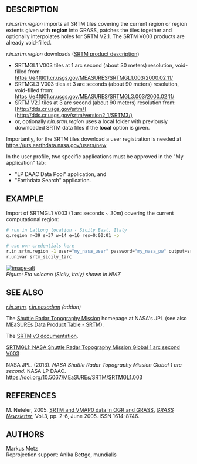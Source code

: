## DESCRIPTION

*r.in.srtm.region* imports all SRTM tiles covering the current region or
region extents given with **region** into GRASS, patches the tiles
together and optionally interpolates holes for SRTM V2.1. The SRTM V003
products are already void-filled.

*r.in.srtm.region* downloads ([SRTM product
description](https://lpdaac.usgs.gov/documents/179/SRTM_User_Guide_V3.pdf))

- SRTMGL1 V003 tiles at 1 arc second (about 30 meters) resolution,
    void-filled from:  
    <https://e4ftl01.cr.usgs.gov/MEASURES/SRTMGL1.003/2000.02.11/>
- SRTMGL3 V003 tiles at 3 arc seconds (about 90 meters) resolution,
    void-filled from:  
    <https://e4ftl01.cr.usgs.gov/MEASURES/SRTMGL3.003/2000.02.11/>
- SRTM V2.1 tiles at 3 arc second (about 90 meters) resolution from:
    [http://dds.cr.usgs.gov/srtm/](http://dds.cr.usgs.gov/srtm/version2_1/SRTM3/)
- or, optionally *r.in.srtm.region* uses a local folder with
    previously downloaded SRTM data files if the **local** option is
    given.

Importantly, for the SRTM tiles download a user registration is needed
at <https://urs.earthdata.nasa.gov/users/new>

In the user profile, two specific applications must be approved in the
"My application" tab:

- "LP DAAC Data Pool" application, and
- "Earthdata Search" application.

## EXAMPLE

Import of SRTMGL1 V003 (1 arc seconds \~ 30m) covering the current
computational region:

```sh
# run in LatLong location - Sicily East, Italy
g.region n=39 s=37 w=14 e=16 res=0:00:01 -p

# use own credentials here
r.in.srtm.region -1 user="my_nasa_user" password="my_nasa_pw" output=srtm_sicily_1arc memory=2000
r.univar srtm_sicily_1arc
```

[![image-alt](r_in_srtm_region_etna.png)](r_in_srtm_region_etna.png)  
*Figure: Eta volcano (Sicily, Italy) shown in NVIZ*

## SEE ALSO

*[r.in.srtm](https://grass.osgeo.org/grass-stable/manuals/r.in.srtm.html),
[r.in.nasadem](r.in.nasadem.md) (addon)*

The [Shuttle Radar Topography Mission](http://www2.jpl.nasa.gov/srtm/)
homepage at NASA's JPL (see also [MEaSUREs Data Product Table -
SRTM](https://lpdaac.usgs.gov/product_search/?collections=MEaSUREs+SRTM&status=Operational&view=list)).

The [SRTM v3
documentation](https://lpdaac.usgs.gov/sites/default/files/public/measures/docs/NASA_SRTM_V3.pdf).

[SRTMGL1: NASA Shuttle Radar Topography Mission Global 1 arc second
V003](https://lpdaac.usgs.gov/products/srtmgl1v003/)

NASA JPL. (2013). *NASA Shuttle Radar Topography Mission Global 1 arc
second.* NASA LP DAAC.
<https://doi.org/10.5067/MEaSUREs/SRTM/SRTMGL1.003>

## REFERENCES

M. Neteler, 2005. [SRTM and VMAP0 data in OGR and
GRASS.](https://grass.osgeo.org/newsletter/GRASSNews_vol3.pdf) *[GRASS
Newsletter](https://grass.osgeo.org/newsletter/)*, Vol.3, pp. 2-6, June
2005. ISSN 1614-8746.

## AUTHORS

Markus Metz  
Reprojection support: Anika Bettge, mundialis
